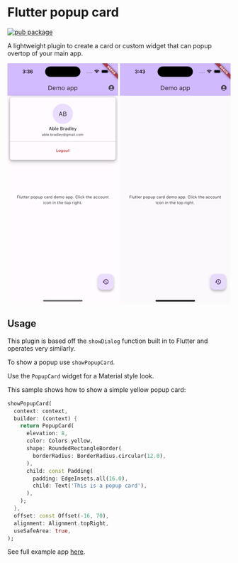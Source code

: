 # Flutter popup card

[![pub package](https://img.shields.io/pub/v/flutter_popup_card.svg)](https://pub.dev/packages/flutter_popup_card)

A lightweight plugin to create a card or custom widget that can popup overtop of your main app.

![Mobile example image](.docs/mobile-image.png)
![Mobile example recording](.docs/mobile-recording.gif)

## Usage

This plugin is based off the `showDialog` function built in to Flutter and operates very similarly.

To show a popup use `showPopupCard`.

Use the `PopupCard` widget for a Material style look.

This sample shows how to show a simple yellow popup card:

```dart
showPopupCard(
  context: context,
  builder: (context) {
    return PopupCard(
      elevation: 8,
      color: Colors.yellow,
      shape: RoundedRectangleBorder(
        borderRadius: BorderRadius.circular(12.0),
      ),
      child: const Padding(
        padding: EdgeInsets.all(16.0),
        child: Text('This is a popup card'),
      ),
    );
  },
  offset: const Offset(-16, 70),
  alignment: Alignment.topRight,
  useSafeArea: true,
);
```

See full example app [here](https://github.com/jacksoncurrie/flutter_popup_card/tree/main/example).
